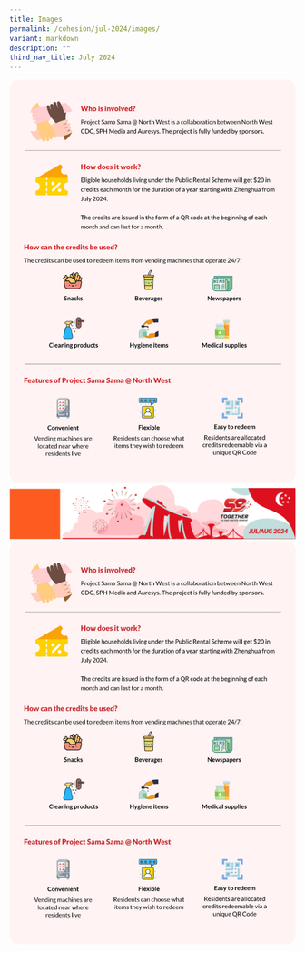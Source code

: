 ```yaml
---
title: Images
permalink: /cohesion/jul-2024/images/
variant: markdown
description: ""
third_nav_title: July 2024
---
```

![](/images/Cohesion/July%202024/sama_infographics__2_.png)![](/images/Cohesion/July%202024/edm_header_59.gif)![](/images/Cohesion/July%202024/sama_infographics.jpg)